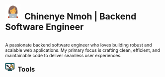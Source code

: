 <h1 style="display: inline-block; vertical-align: top; margin-top: 0px;">
    <img src="image-1.png" alt="Image 1" height="50" width="50" style="margin-right: 5px;">
    Chinenye Nmoh | Backend Software Engineer
</h1>


<p>A passionate backend software engineer who loves building robust and scalable web applications. My primary focus is crafting clean, efficient, and maintainable code to deliver seamless user experiences.</p>

<h2 style="display: inline-block; margin-top: 0px;">
    <img src="image-2.png" alt="Image 2" height="30" width="30" style="margin-right: 5px;">
    Tools
</h2>
